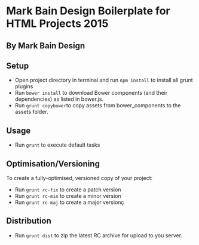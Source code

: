 Mark Bain Design Boilerplate for HTML Projects 2015
===

By Mark Bain Design
---

Setup
---
* Open project directory in terminal and run `npm install` to install all grunt plugins
* Run `bower install` to download Bower components (and their dependencies) as listed in bower.js.
* Run `grunt copybower`to copy assets from bower_components to the assets folder.

Usage
---
* Run `grunt` to execute default tasks

Optimisation/Versioning
----
To create a fully-optimised, versioned copy of your project:

* Run `grunt rc-fix` to create a patch version
* Run `grunt rc-min` to create a minor version
* Run `grunt rc-maj` to create a major versionç

Distribution
----
* Run `grunt dist` to zip the latest RC archive for upload to you server. 
